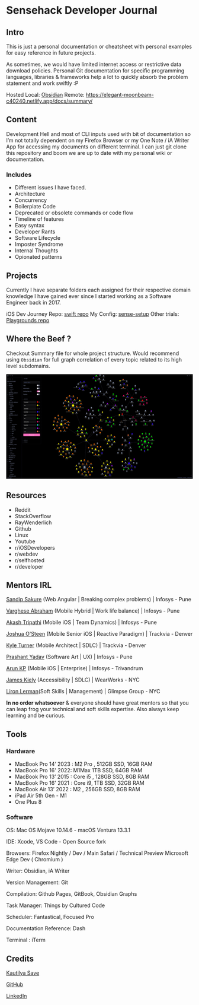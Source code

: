 # Sensehack Developer Journal

## Intro

This is just a personal documentation or cheatsheet with personal examples for easy reference in future projects.

As sometimes, we would have limited internet access or restrictive data download policies. Personal Git documentation for specific programming languages, libraries & frameworks help a lot to quickly absorb the problem statement and work swiftly :P

Hosted 
Local: [Obsidian](https://obsidian.md/)
Remote:  https://elegant-moonbeam-c40240.netlify.app/docs/summary/


## Content

Development Hell and most of CLI inputs used with bit of documentation so I’m not totally dependent on my Firefox Browser or my One Note / iA Writer App for accessing my documents on different terminal. I can just git clone this repository and boom we are up to date with my personal wiki or documentation.

### Includes

* Different issues I have faced.
* Architecture
* Concurrency
* Boilerplate Code
* Deprecated or obsolete commands or code flow
* Timeline of features
* Easy syntax
* Developer Rants
* Software Lifecycle
* Imposter Syndrome
* Internal Thoughts
* Opionated patterns

## Projects

Currently I have separate folders each assigned for their respective domain knowledge I have gained ever since I started working as a Software Engineer back in 2017.

iOS Dev Journey Repo: [swift repo](https://github.com/SensehacK/swift)
My Config: [sense-setup](https://github.com/SensehacK/sense-setup)
Other trials: [Playgrounds repo](https://github.com/SensehacK/playgrounds)

## Where the Beef ?

Checkout Summary file for whole project structure. Would recommend using `Obsidian` for full graph correlation of every topic related to its high level subdomains.


![](/assets/obsidian.jpg)



## Resources

* Reddit
* StackOverflow
* RayWenderlich
* Github
* Linux
* Youtube
* r/iOSDevelopers
* r/webdev
* r/selfhosted
* r/developer

## Mentors IRL

[Sandip Sakure](https://www.linkedin.com/in/sandip-sakure-2b880749/) (Web Angular | Breaking complex problems) | Infosys - Pune

[Varghese Abraham](https://www.linkedin.com/in/varghese-abraham-51799928/) (Mobile Hybrid | Work life balance) | Infosys - Pune

[Akash Tripathi](https://www.linkedin.com/in/akashtripathi9/) (Mobile iOS | Team Dynamics) | Infosys - Pune

[Joshua O'Steen](https://www.linkedin.com/in/joshua-osteen/) (Mobile Senior iOS | Reactive Paradigm) | Trackvia - Denver

[Kyle Turner](https://www.linkedin.com/in/kylerturner/) (Mobile Architect | SDLC) | Trackvia - Denver

[Prashant Yadav](https://www.linkedin.com/in/prashant-yadav-09871133/) (Software Art | UX) | Infosys - Pune

[Arun KP](https://www.linkedin.com/in/arunkp88/) (Mobile iOS | Enterprise) | Infosys - Trivandrum

[James Kiely](https://www.linkedin.com/in/james-kiely-aa56b46/) (Accessibility | SDLC) | WearWorks - NYC

[Liron Lerman](https://www.linkedin.com/in/liron-lerman-64051212/)(Soft Skills | Management) | Glimpse Group - NYC

**In no order whatsoever** & everyone should have great mentors so that you can leap frog your technical and soft skills expertise.
Also always keep learning and be curious.

## Tools

### Hardware

- MacBook Pro 14’ 2023 : M2 Pro , 512GB SSD, 16GB RAM
- MacBook Pro 16' 2022: M1Max 1TB SSD, 64GB RAM
- MacBook Pro 13’ 2015 : Core i5 , 128GB SSD, 8GB RAM
- MacBook Pro 16' 2021 : Core i9, 1TB SSD, 32GB RAM
- MacBook Air 13’ 2022 : M2 , 256GB SSD, 8GB RAM
- iPad Air 5th Gen - M1
- One Plus 8
### Software

OS: Mac OS Mojave 10.14.6 - macOS Ventura 13.3.1

IDE: Xcode,
VS Code - Open Source fork

Browsers: Firefox Nightly / Dev / Main Safari / Technical Preview Microsoft Edge Dev \( Chromium \)

Writer: Obsidian, iA Writer

Version Management: Git

Compilation: Github Pages, GitBook, Obsidian Graphs

Task Manager: Things by Cultured Code

Scheduler: Fantastical, Focused Pro

Documentation Reference: Dash

Terminal : iTerm

## Credits

[Kautilya Save](https://sensehack.github.io/)

[GitHub](https://github.com/SensehacK)

[LinkedIn](https://in.linkedin.com/in/kautilyasave)
